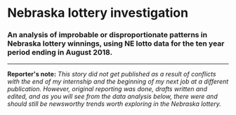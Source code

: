 Nebraska lottery investigation
===

### An analysis of improbable or disproportionate patterns in Nebraska lottery winnings, using NE lotto data for the ten year period ending in August 2018. 

---

**Reporter's note:** *This story did not get published as a result of conflicts with the end of my internship and the beginning of my next job at a different publication. However, original reporting was done, drafts written and edited,  and as you will see from the data analysis below, there were and should still be newsworthy trends worth exploring in the Nebraska lottery.*
